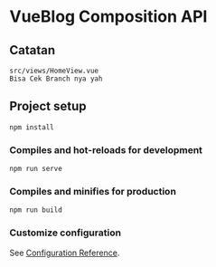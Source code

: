 # VueBlog Composition API

## Catatan

```
src/views/HomeView.vue
Bisa Cek Branch nya yah
```

## Project setup
```
npm install
```

### Compiles and hot-reloads for development
```
npm run serve
```

### Compiles and minifies for production
```
npm run build
```

### Customize configuration
See [Configuration Reference](https://cli.vuejs.org/config/).
